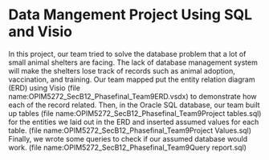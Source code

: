 # Data Mangement Project Using SQL and Visio

In this project, our team tried to solve the database problem that a lot of small animal shelters are facing. The lack of database management system will make the shelters lose track of records such as animal adoption, vaccination, and training. Our team mapped put the entity relation diagram (ERD) using Visio (file name:OPIM5272_SecB12_Phasefinal_Team9ERD.vsdx) to demonstrate how each of the record related. Then, in the Oracle SQL database, our team built up tables (file name:OPIM5272_SecB12_Phasefinal_Team9Project tables.sql) for the entities we laid out in the ERD and inserted assumed values for each table. (file name:OPIM5272_SecB12_Phasefinal_Team9Project Values.sql) Finally, we wrote some queries to check if our assumed database would work. (file name:OPIM5272_SecB12_Phasefinal_Team9Query report.sql)
